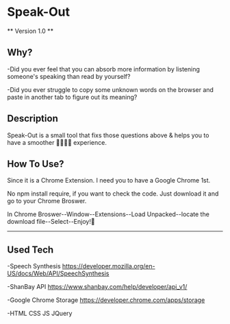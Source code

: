 # Speak-Out

** Version 1.0 **

## Why?

-Did you ever feel that you can absorb more information by listening someone's speaking than read by yourself?

-Did you ever struggle to copy some unknown words on the browser and paste in another tab to figure out its meaning?

## Description

Speak-Out is a small tool that fixs those questions above & helps you to have a smoother 🏄‍♀️🏄🏼 experience.


## How To Use?

Since it is a Chrome Extension. I need you to have a Google Chrome 1st.

No npm install require, if you want to check the code. Just download it and go to your Chrome Broswer.

In Chrome Broswer--Window--Extensions--Load Unpacked--locate the download file--Select--Enjoy!🍻

---

## Used Tech

-Speech Synthesis https://developer.mozilla.org/en-US/docs/Web/API/SpeechSynthesis

-ShanBay API https://www.shanbay.com/help/developer/api_v1/

-Google Chrome Storage https://developer.chrome.com/apps/storage

-HTML CSS JS JQuery






